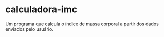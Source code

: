 # calculadora-imc
Um programa que calcula o índice de massa corporal a partir dos dados enviados pelo usuário. 
